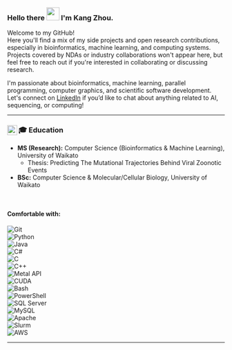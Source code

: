<!-- Heading -->
### Hello there <img src="https://raw.githubusercontent.com/MartinHeinz/MartinHeinz/master/wave.gif" width="30px" /> I'm Kang Zhou.

<!-- <img src="https://upload.wikimedia.org/wikipedia/en/b/bd/University_of_Waikato_logo.svg" width="30px" align="left"> -->
<!-- <h4>Currently doing an MS (Research) in Computer Science</h4> -->

Welcome to my GitHub!  
Here you'll find a mix of my side projects and open research contributions, especially in bioinformatics, machine learning, and computing systems.  
Projects covered by NDAs or industry collaborations won't appear here, but feel free to reach out if you're interested in collaborating or discussing research.

I'm passionate about bioinformatics, machine learning, parallel programming, computer graphics, and scientific software development.  
Let's connect on [LinkedIn](https://www.linkedin.com/in/kang-zhou-aemon/) if you’d like to chat about anything related to AI, sequencing, or computing!

---

### <img src="https://upload.wikimedia.org/wikipedia/en/b/bd/University_of_Waikato_logo.svg" width="23px" align="left"> 🎓 Education
  - **MS (Research):** Computer Science (Bioinformatics & Machine Learning), University of Waikato
    - Thesis: Predicting The Mutational Trajectories Behind Viral Zoonotic Events
  - **BSc:** Computer Science & Molecular/Cellular Biology, University of Waikato

<br>

#### Comfortable with:  
![Git](https://img.shields.io/badge/-GitHub-181717?style=flat-square&logo=github)  
![Python](https://img.shields.io/badge/-Python-black?style=flat-square&logo=python)  
![Java](https://img.shields.io/badge/-Java-E34A86?style=flat-square&logo=java)  
![C#](https://img.shields.io/badge/-C%23-239120?style=flat-square&logo=csharp&logoColor=white)  
![C](https://img.shields.io/badge/-C-00599C?style=flat-square&logo=c)  
![C++](https://img.shields.io/badge/-C++-00599C?style=flat-square&logo=c%2B%2B)  
![Metal API](https://img.shields.io/badge/-Metal%20API-000000?style=flat-square&logo=apple&logoColor=white)  
![CUDA](https://img.shields.io/badge/-CUDA-ED1C24?style=flat-square&logo=nvidia&logoColor=white)  
![Bash](https://img.shields.io/badge/-Bash-4EAA25?style=flat-square&logo=gnu-bash&logoColor=white)  
![PowerShell](https://img.shields.io/badge/-PowerShell-0078D4?style=flat-square&logo=powershell)  
![SQL Server](https://img.shields.io/badge/-SQL%20Server-CC2927?style=flat-square&logo=microsoft-sql-server)  
![MySQL](https://img.shields.io/badge/-MySQL-black?style=flat-square&logo=mysql)  
![Apache](https://img.shields.io/badge/-Apache-221D15?style=flat-square&logo=apache&logoColor=white)  
![Slurm](https://img.shields.io/badge/-Slurm-0078D4?style=flat-square)  
![AWS](https://img.shields.io/badge/-AWS-232F3E?style=flat-square&logo=amazonaws)

---
